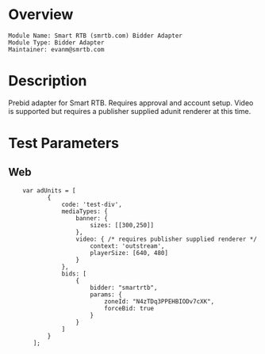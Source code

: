 # Overview

```
Module Name: Smart RTB (smrtb.com) Bidder Adapter
Module Type: Bidder Adapter
Maintainer: evanm@smrtb.com
```

# Description

Prebid adapter for Smart RTB. Requires approval and account setup.
Video is supported but requires a publisher supplied adunit renderer at this time.

# Test Parameters

## Web
```
    var adUnits = [
           {
               code: 'test-div',
               mediaTypes: {
                   banner: {
                       sizes: [[300,250]]
                   },
                   video: { /* requires publisher supplied renderer */
                       context: 'outstream',
                       playerSize: [640, 480]
                   }
               },
               bids: [
                   {
                       bidder: "smartrtb",
                       params: {
                           zoneId: "N4zTDq3PPEHBIODv7cXK",
                           forceBid: true
                       }
                   }
               ]
           }
       ];
```
